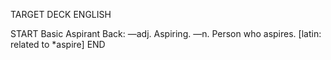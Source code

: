 TARGET DECK
ENGLISH

START
Basic
Aspirant
Back: —adj. Aspiring. —n. Person who aspires. [latin: related to *aspire]
END
